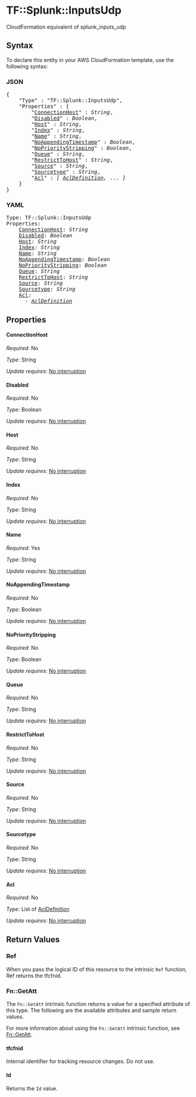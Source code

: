 # TF::Splunk::InputsUdp

CloudFormation equivalent of splunk_inputs_udp

## Syntax

To declare this entity in your AWS CloudFormation template, use the following syntax:

### JSON

<pre>
{
    "Type" : "TF::Splunk::InputsUdp",
    "Properties" : {
        "<a href="#connectionhost" title="ConnectionHost">ConnectionHost</a>" : <i>String</i>,
        "<a href="#disabled" title="Disabled">Disabled</a>" : <i>Boolean</i>,
        "<a href="#host" title="Host">Host</a>" : <i>String</i>,
        "<a href="#index" title="Index">Index</a>" : <i>String</i>,
        "<a href="#name" title="Name">Name</a>" : <i>String</i>,
        "<a href="#noappendingtimestamp" title="NoAppendingTimestamp">NoAppendingTimestamp</a>" : <i>Boolean</i>,
        "<a href="#noprioritystripping" title="NoPriorityStripping">NoPriorityStripping</a>" : <i>Boolean</i>,
        "<a href="#queue" title="Queue">Queue</a>" : <i>String</i>,
        "<a href="#restricttohost" title="RestrictToHost">RestrictToHost</a>" : <i>String</i>,
        "<a href="#source" title="Source">Source</a>" : <i>String</i>,
        "<a href="#sourcetype" title="Sourcetype">Sourcetype</a>" : <i>String</i>,
        "<a href="#acl" title="Acl">Acl</a>" : <i>[ <a href="acldefinition.md">AclDefinition</a>, ... ]</i>
    }
}
</pre>

### YAML

<pre>
Type: TF::Splunk::InputsUdp
Properties:
    <a href="#connectionhost" title="ConnectionHost">ConnectionHost</a>: <i>String</i>
    <a href="#disabled" title="Disabled">Disabled</a>: <i>Boolean</i>
    <a href="#host" title="Host">Host</a>: <i>String</i>
    <a href="#index" title="Index">Index</a>: <i>String</i>
    <a href="#name" title="Name">Name</a>: <i>String</i>
    <a href="#noappendingtimestamp" title="NoAppendingTimestamp">NoAppendingTimestamp</a>: <i>Boolean</i>
    <a href="#noprioritystripping" title="NoPriorityStripping">NoPriorityStripping</a>: <i>Boolean</i>
    <a href="#queue" title="Queue">Queue</a>: <i>String</i>
    <a href="#restricttohost" title="RestrictToHost">RestrictToHost</a>: <i>String</i>
    <a href="#source" title="Source">Source</a>: <i>String</i>
    <a href="#sourcetype" title="Sourcetype">Sourcetype</a>: <i>String</i>
    <a href="#acl" title="Acl">Acl</a>: <i>
      - <a href="acldefinition.md">AclDefinition</a></i>
</pre>

## Properties

#### ConnectionHost

_Required_: No

_Type_: String

_Update requires_: [No interruption](https://docs.aws.amazon.com/AWSCloudFormation/latest/UserGuide/using-cfn-updating-stacks-update-behaviors.html#update-no-interrupt)

#### Disabled

_Required_: No

_Type_: Boolean

_Update requires_: [No interruption](https://docs.aws.amazon.com/AWSCloudFormation/latest/UserGuide/using-cfn-updating-stacks-update-behaviors.html#update-no-interrupt)

#### Host

_Required_: No

_Type_: String

_Update requires_: [No interruption](https://docs.aws.amazon.com/AWSCloudFormation/latest/UserGuide/using-cfn-updating-stacks-update-behaviors.html#update-no-interrupt)

#### Index

_Required_: No

_Type_: String

_Update requires_: [No interruption](https://docs.aws.amazon.com/AWSCloudFormation/latest/UserGuide/using-cfn-updating-stacks-update-behaviors.html#update-no-interrupt)

#### Name

_Required_: Yes

_Type_: String

_Update requires_: [No interruption](https://docs.aws.amazon.com/AWSCloudFormation/latest/UserGuide/using-cfn-updating-stacks-update-behaviors.html#update-no-interrupt)

#### NoAppendingTimestamp

_Required_: No

_Type_: Boolean

_Update requires_: [No interruption](https://docs.aws.amazon.com/AWSCloudFormation/latest/UserGuide/using-cfn-updating-stacks-update-behaviors.html#update-no-interrupt)

#### NoPriorityStripping

_Required_: No

_Type_: Boolean

_Update requires_: [No interruption](https://docs.aws.amazon.com/AWSCloudFormation/latest/UserGuide/using-cfn-updating-stacks-update-behaviors.html#update-no-interrupt)

#### Queue

_Required_: No

_Type_: String

_Update requires_: [No interruption](https://docs.aws.amazon.com/AWSCloudFormation/latest/UserGuide/using-cfn-updating-stacks-update-behaviors.html#update-no-interrupt)

#### RestrictToHost

_Required_: No

_Type_: String

_Update requires_: [No interruption](https://docs.aws.amazon.com/AWSCloudFormation/latest/UserGuide/using-cfn-updating-stacks-update-behaviors.html#update-no-interrupt)

#### Source

_Required_: No

_Type_: String

_Update requires_: [No interruption](https://docs.aws.amazon.com/AWSCloudFormation/latest/UserGuide/using-cfn-updating-stacks-update-behaviors.html#update-no-interrupt)

#### Sourcetype

_Required_: No

_Type_: String

_Update requires_: [No interruption](https://docs.aws.amazon.com/AWSCloudFormation/latest/UserGuide/using-cfn-updating-stacks-update-behaviors.html#update-no-interrupt)

#### Acl

_Required_: No

_Type_: List of <a href="acldefinition.md">AclDefinition</a>

_Update requires_: [No interruption](https://docs.aws.amazon.com/AWSCloudFormation/latest/UserGuide/using-cfn-updating-stacks-update-behaviors.html#update-no-interrupt)

## Return Values

### Ref

When you pass the logical ID of this resource to the intrinsic `Ref` function, Ref returns the tfcfnid.

### Fn::GetAtt

The `Fn::GetAtt` intrinsic function returns a value for a specified attribute of this type. The following are the available attributes and sample return values.

For more information about using the `Fn::GetAtt` intrinsic function, see [Fn::GetAtt](https://docs.aws.amazon.com/AWSCloudFormation/latest/UserGuide/intrinsic-function-reference-getatt.html).

#### tfcfnid

Internal identifier for tracking resource changes. Do not use.

#### Id

Returns the <code>Id</code> value.

